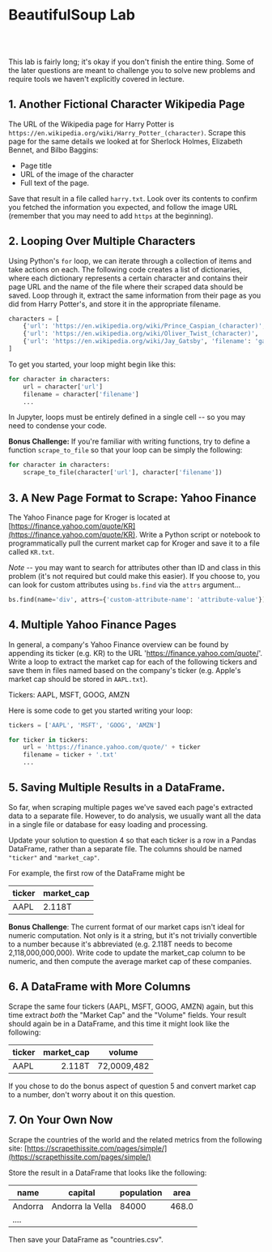 # BeautifulSoup Lab

<br><br>

This lab is fairly long; it's okay if you don't finish the entire thing.
Some of the later questions are meant to challenge you to solve new problems and require tools we haven't explicitly covered in lecture.

## 1. Another Fictional Character Wikipedia Page

The URL of the Wikipedia page for Harry Potter is `https://en.wikipedia.org/wiki/Harry_Potter_(character)`.
Scrape this page for the same details we looked at for Sherlock Holmes, Elizabeth Bennet, and Bilbo Baggins:
- Page title
- URL of the image of the character
- Full text of the page.

Save that result in a file called `harry.txt`. Look over its contents to confirm you fetched the information you expected, and follow the image URL (remember that you may need to add `https` at the beginning).

## 2. Looping Over Multiple Characters

Using Python's `for` loop, we can iterate through a collection of items and take actions on each.
The following code creates a list of dictionaries, where each dictionary represents a certain character and contains their page URL and the name of the file where their scraped data should be saved.
Loop through it, extract the same information from their page as you did from Harry Potter's, and store it in the appropriate filename.

```python
characters = [
    {'url': 'https://en.wikipedia.org/wiki/Prince_Caspian_(character)', 'filename': 'caspian.txt'},
    {'url': 'https://en.wikipedia.org/wiki/Oliver_Twist_(character)', 'filename': 'oliver_twist.txt'},
    {'url': 'https://en.wikipedia.org/wiki/Jay_Gatsby', 'filename': 'gatsby.txt'},
]
```

To get you started, your loop might begin like this:

```python
for character in characters:
    url = character['url']
    filename = character['filename']
    ...
```

In Jupyter, loops must be entirely defined in a single cell -- so you may need to condense your code.

**Bonus Challenge:** If you're familiar with writing functions, try to define a function `scrape_to_file` so that your loop can be simply the following:

```python
for character in characters:
    scrape_to_file(character['url'], character['filename'])
```

## 3. A New Page Format to Scrape: Yahoo Finance

The Yahoo Finance page for Kroger is located at [https://finance.yahoo.com/quote/KR](https://finance.yahoo.com/quote/KR).
Write a Python script or notebook to programmatically pull the current market cap for Kroger and save it to a file called `KR.txt`.

*Note* -- you may want to search for attributes other than ID and class in this problem (it's not required but could make this easier). If you choose to, you can look for custom attributes using `bs.find` via the `attrs` argument...
```python
bs.find(name='div', attrs={'custom-attribute-name': 'attribute-value'})
```

## 4. Multiple Yahoo Finance Pages

In general, a company's Yahoo Finance overview can be found by appending its ticker (e.g. KR) to the URL 'https://finance.yahoo.com/quote/'.
Write a loop to extract the market cap for each of the following tickers and save them in files named based on the company's ticker (e.g. Apple's market cap should be stored in `AAPL.txt`).

Tickers: AAPL, MSFT, GOOG, AMZN


Here is some code to get you started writing your loop:
```python
tickers = ['AAPL', 'MSFT', 'GOOG', 'AMZN']

for ticker in tickers:
    url = 'https://finance.yahoo.com/quote/' + ticker
    filename = ticker + '.txt'
    ...
```

## 5. Saving Multiple Results in a DataFrame.

So far, when scraping multiple pages we've saved each page's extracted data to a separate file.
However, to do analysis, we usually want all the data in a single file or database for easy loading and processing.

Update your solution to question 4 so that each ticker is a row in a Pandas DataFrame, rather than a separate file.
The columns should be named `"ticker"` and `"market_cap"`.

For example, the first row of the DataFrame might be

| ticker | market_cap |
| ----- | ----- | 
| AAPL | 2.118T |

**Bonus Challenge**: The current format of our market caps isn't ideal for numeric computation. Not only is it a string, but it's not trivially convertible to a number because it's abbreviated (e.g. 2.118T needs to become 2,118,000,000,000). Write code to update the market_cap column to be numeric, and then compute the average market cap of these companies.

## 6. A DataFrame with More Columns

Scrape the same four tickers (AAPL, MSFT, GOOG, AMZN) again, but this time extract *both* the "Market Cap" and the "Volume" fields.
Your result should again be in a DataFrame, and this time it might look like the following:

| ticker | market_cap | volume |
| ----- | -----: |  ---- |
| AAPL | 2.118T |  72,0009,482 |

If you chose to do the bonus aspect of question 5 and convert market cap to a number, don't worry about it on this question.

## 7. On Your Own Now

Scrape the countries of the world and the related metrics from the following site: [https://scrapethissite.com/pages/simple/](https://scrapethissite.com/pages/simple/)

Store the result in a DataFrame that looks like the following:

| name | capital | population | area |
| ---- | ------- | ---------- | ---- |
| Andorra | Andorra la Vella | 84000 | 468.0 |
| ....

Then save your DataFrame as "countries.csv".
